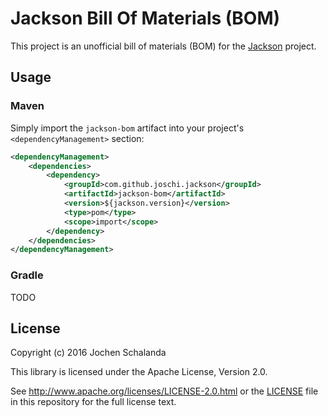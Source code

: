 # Jackson Bill Of Materials (BOM)

This project is an unofficial bill of materials (BOM) for the [Jackson](http://wiki.fasterxml.com/JacksonHome) project.


## Usage

### Maven

Simply import the `jackson-bom` artifact into your project's `<dependencyManagement>` section:

```xml
<dependencyManagement>
    <dependencies>
        <dependency>
            <groupId>com.github.joschi.jackson</groupId>
            <artifactId>jackson-bom</artifactId>
            <version>${jackson.version}</version>
            <type>pom</type>
            <scope>import</scope>
        </dependency>
    </dependencies>
</dependencyManagement>
```

### Gradle

TODO


## License

Copyright (c) 2016 Jochen Schalanda

This library is licensed under the Apache License, Version 2.0.

See http://www.apache.org/licenses/LICENSE-2.0.html or the [LICENSE](LICENSE) file in this repository for the full license text.
